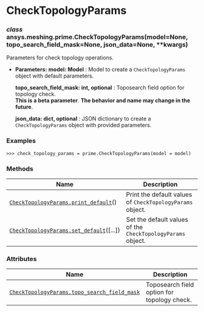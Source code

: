 # CheckTopologyParams



### *class* ansys.meshing.prime.CheckTopologyParams(model=None, topo_search_field_mask=None, json_data=None, \*\*kwargs)

Parameters for check topology operations.

* **Parameters:**
  **model: Model**
  : Model to create a `CheckTopologyParams` object with default parameters.

  **topo_search_field_mask: int, optional**
  : Toposearch field option for topology check.
    <br/>
    **This is a beta parameter**. **The behavior and name may change in the future**.

  **json_data: dict, optional**
  : JSON dictionary to create a `CheckTopologyParams` object with provided parameters.

### Examples

```pycon
>>> check_topology_params = prime.CheckTopologyParams(model = model)
```

<!-- !! processed by numpydoc !! -->

### Methods

| Name | Description |
|-----------------------------------------------------------------------------------------------------------------------------------------------------------|-------------------------------------------------------------|
| [`CheckTopologyParams.print_default`](ansys.meshing.prime.CheckTopologyParams.print_default.md#ansys.meshing.prime.CheckTopologyParams.print_default)()   | Print the default values of `CheckTopologyParams` object.   |
| [`CheckTopologyParams.set_default`](ansys.meshing.prime.CheckTopologyParams.set_default.md#ansys.meshing.prime.CheckTopologyParams.set_default)([...])    | Set the default values of the `CheckTopologyParams` object. |

### Attributes

| Name | Description |
|------------------------------------------------------------------------------------------------------------------------------------------------------------------------------------|-----------------------------------------------|
| [`CheckTopologyParams.topo_search_field_mask`](ansys.meshing.prime.CheckTopologyParams.topo_search_field_mask.md#ansys.meshing.prime.CheckTopologyParams.topo_search_field_mask)   | Toposearch field option for topology check.   |

